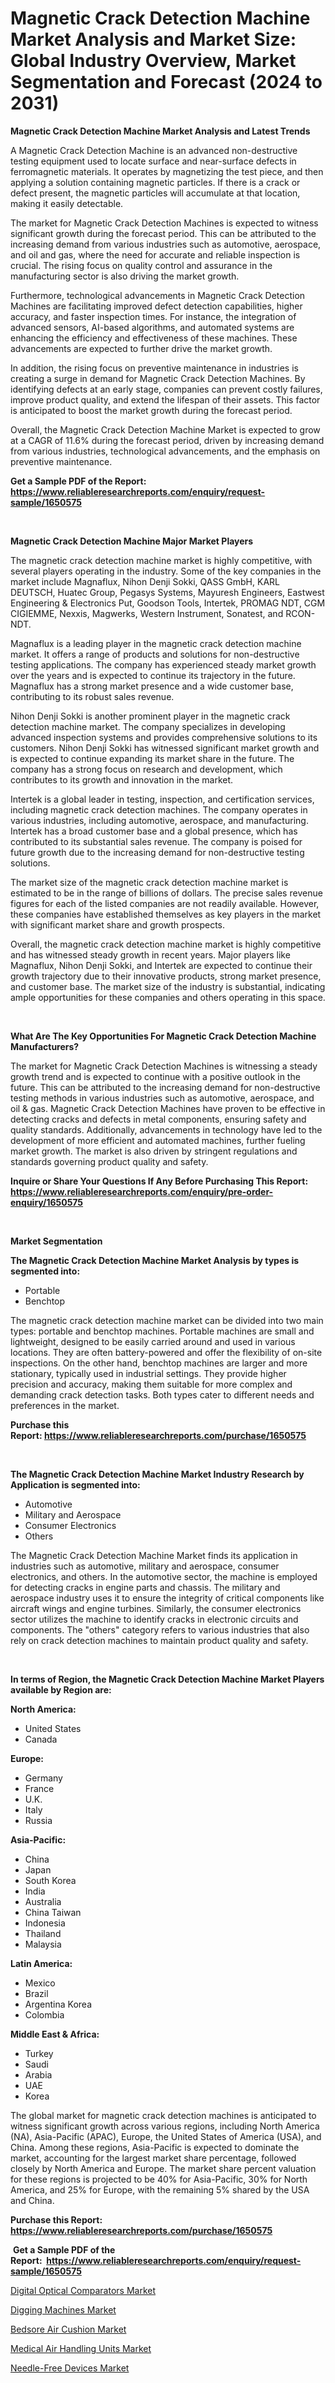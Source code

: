 <p><h1>Magnetic Crack Detection Machine Market Analysis and Market Size: Global Industry Overview, Market Segmentation and Forecast (2024 to 2031)</h1></p><p><strong>Magnetic Crack Detection Machine Market Analysis and Latest Trends</strong></p>
<p><p>A Magnetic Crack Detection Machine is an advanced non-destructive testing equipment used to locate surface and near-surface defects in ferromagnetic materials. It operates by magnetizing the test piece, and then applying a solution containing magnetic particles. If there is a crack or defect present, the magnetic particles will accumulate at that location, making it easily detectable.</p><p>The market for Magnetic Crack Detection Machines is expected to witness significant growth during the forecast period. This can be attributed to the increasing demand from various industries such as automotive, aerospace, and oil and gas, where the need for accurate and reliable inspection is crucial. The rising focus on quality control and assurance in the manufacturing sector is also driving the market growth.</p><p>Furthermore, technological advancements in Magnetic Crack Detection Machines are facilitating improved defect detection capabilities, higher accuracy, and faster inspection times. For instance, the integration of advanced sensors, AI-based algorithms, and automated systems are enhancing the efficiency and effectiveness of these machines. These advancements are expected to further drive the market growth.</p><p>In addition, the rising focus on preventive maintenance in industries is creating a surge in demand for Magnetic Crack Detection Machines. By identifying defects at an early stage, companies can prevent costly failures, improve product quality, and extend the lifespan of their assets. This factor is anticipated to boost the market growth during the forecast period.</p><p>Overall, the Magnetic Crack Detection Machine Market is expected to grow at a CAGR of 11.6% during the forecast period, driven by increasing demand from various industries, technological advancements, and the emphasis on preventive maintenance.</p></p>
<p><strong>Get a Sample PDF of the Report:&nbsp; <a href="https://www.reliableresearchreports.com/enquiry/request-sample/1650575">https://www.reliableresearchreports.com/enquiry/request-sample/1650575</a></strong></p>
<p>&nbsp;</p>
<p><strong>Magnetic Crack Detection Machine Major Market Players</strong></p>
<p><p>The magnetic crack detection machine market is highly competitive, with several players operating in the industry. Some of the key companies in the market include Magnaflux, Nihon Denji Sokki, QASS GmbH, KARL DEUTSCH, Huatec Group, Pegasys Systems, Mayuresh Engineers, Eastwest Engineering & Electronics Put, Goodson Tools, Intertek, PROMAG NDT, CGM CIGIEMME, Nexxis, Magwerks, Western Instrument, Sonatest, and RCON-NDT.</p><p>Magnaflux is a leading player in the magnetic crack detection machine market. It offers a range of products and solutions for non-destructive testing applications. The company has experienced steady market growth over the years and is expected to continue its trajectory in the future. Magnaflux has a strong market presence and a wide customer base, contributing to its robust sales revenue.</p><p>Nihon Denji Sokki is another prominent player in the magnetic crack detection machine market. The company specializes in developing advanced inspection systems and provides comprehensive solutions to its customers. Nihon Denji Sokki has witnessed significant market growth and is expected to continue expanding its market share in the future. The company has a strong focus on research and development, which contributes to its growth and innovation in the market.</p><p>Intertek is a global leader in testing, inspection, and certification services, including magnetic crack detection machines. The company operates in various industries, including automotive, aerospace, and manufacturing. Intertek has a broad customer base and a global presence, which has contributed to its substantial sales revenue. The company is poised for future growth due to the increasing demand for non-destructive testing solutions.</p><p>The market size of the magnetic crack detection machine market is estimated to be in the range of billions of dollars. The precise sales revenue figures for each of the listed companies are not readily available. However, these companies have established themselves as key players in the market with significant market share and growth prospects.</p><p>Overall, the magnetic crack detection machine market is highly competitive and has witnessed steady growth in recent years. Major players like Magnaflux, Nihon Denji Sokki, and Intertek are expected to continue their growth trajectory due to their innovative products, strong market presence, and customer base. The market size of the industry is substantial, indicating ample opportunities for these companies and others operating in this space.</p></p>
<p>&nbsp;</p>
<p><strong>What Are The Key Opportunities For Magnetic Crack Detection Machine Manufacturers?</strong></p>
<p><p>The market for Magnetic Crack Detection Machines is witnessing a steady growth trend and is expected to continue with a positive outlook in the future. This can be attributed to the increasing demand for non-destructive testing methods in various industries such as automotive, aerospace, and oil & gas. Magnetic Crack Detection Machines have proven to be effective in detecting cracks and defects in metal components, ensuring safety and quality standards. Additionally, advancements in technology have led to the development of more efficient and automated machines, further fueling market growth. The market is also driven by stringent regulations and standards governing product quality and safety.</p></p>
<p><strong>Inquire or Share Your Questions If Any Before Purchasing This Report: <a href="https://www.reliableresearchreports.com/enquiry/pre-order-enquiry/1650575">https://www.reliableresearchreports.com/enquiry/pre-order-enquiry/1650575</a></strong></p>
<p>&nbsp;</p>
<p><strong>Market Segmentation</strong></p>
<p><strong>The Magnetic Crack Detection Machine Market Analysis by types is segmented into:</strong></p>
<p><ul><li>Portable</li><li>Benchtop</li></ul></p>
<p><p>The magnetic crack detection machine market can be divided into two main types: portable and benchtop machines. Portable machines are small and lightweight, designed to be easily carried around and used in various locations. They are often battery-powered and offer the flexibility of on-site inspections. On the other hand, benchtop machines are larger and more stationary, typically used in industrial settings. They provide higher precision and accuracy, making them suitable for more complex and demanding crack detection tasks. Both types cater to different needs and preferences in the market.</p></p>
<p><strong>Purchase this Report:&nbsp;<a href="https://www.reliableresearchreports.com/purchase/1650575">https://www.reliableresearchreports.com/purchase/1650575</a></strong></p>
<p>&nbsp;</p>
<p><strong>The Magnetic Crack Detection Machine Market Industry Research by Application is segmented into:</strong></p>
<p><ul><li>Automotive</li><li>Military and Aerospace</li><li>Consumer Electronics</li><li>Others</li></ul></p>
<p><p>The Magnetic Crack Detection Machine Market finds its application in industries such as automotive, military and aerospace, consumer electronics, and others. In the automotive sector, the machine is employed for detecting cracks in engine parts and chassis. The military and aerospace industry uses it to ensure the integrity of critical components like aircraft wings and engine turbines. Similarly, the consumer electronics sector utilizes the machine to identify cracks in electronic circuits and components. The "others" category refers to various industries that also rely on crack detection machines to maintain product quality and safety.</p></p>
<p>&nbsp;</p>
<p><strong>In terms of Region, the Magnetic Crack Detection Machine Market Players available by Region are:</strong></p>
<p>
    <p> <strong> North America: </strong>
        <ul>
            <li>United States</li>
            <li>Canada</li>
        </ul>
        </p> 
    <p> <strong> Europe: </strong>
        <ul>
            <li>Germany</li>
            <li>France</li>
            <li>U.K.</li>
            <li>Italy</li>
            <li>Russia</li>
        </ul>
        </p> 
    <p> <strong> Asia-Pacific: </strong>
        <ul>
            <li>China</li>
            <li>Japan</li>
            <li>South Korea</li>
            <li>India</li>
            <li>Australia</li>
            <li>China Taiwan</li>
            <li>Indonesia</li>
            <li>Thailand</li>
            <li>Malaysia</li>
        </ul>
        </p> 
    <p> <strong> Latin America: </strong>
        <ul>
            <li>Mexico</li>
            <li>Brazil</li>
            <li>Argentina Korea</li>
            <li>Colombia</li>
        </ul>
        </p> 
    <p> <strong> Middle East & Africa: </strong>
        <ul>
            <li>Turkey</li>
            <li>Saudi</li>
            <li>Arabia</li>
            <li>UAE</li>
            <li>Korea</li>
        </ul>
    </p>
    </p>
<p><p>The global market for magnetic crack detection machines is anticipated to witness significant growth across various regions, including North America (NA), Asia-Pacific (APAC), Europe, the United States of America (USA), and China. Among these regions, Asia-Pacific is expected to dominate the market, accounting for the largest market share percentage, followed closely by North America and Europe. The market share percent valuation for these regions is projected to be 40% for Asia-Pacific, 30% for North America, and 25% for Europe, with the remaining 5% shared by the USA and China.</p></p>
<p><strong>Purchase this Report: <a href="https://www.reliableresearchreports.com/purchase/1650575">https://www.reliableresearchreports.com/purchase/1650575</a></strong></p>
<p>&nbsp;<strong>Get a Sample PDF of the Report:&nbsp;&nbsp;<a href="https://www.reliableresearchreports.com/enquiry/request-sample/1650575">https://www.reliableresearchreports.com/enquiry/request-sample/1650575</a></strong></p>
<p><strong></strong></p>
<p><p><a href="https://github.com/ambrozg/Market-Research-Report-List-2/blob/main/digital-optical-comparators-market.md">Digital Optical Comparators Market</a></p><p><a href="https://github.com/gshchiplitsov/Market-Research-Report-List-2/blob/main/digging-machines-market.md">Digging Machines Market</a></p><p><a href="https://medium.com/@smriti.reportprime/bedsore-air-cushion-market-competitive-analysis-market-trends-and-forecast-to-2030-eee12fd007d0">Bedsore Air Cushion Market</a></p><p><a href="https://medium.com/@smriti.reportprime/medical-air-handling-units-market-size-and-market-trends-complete-industry-overview-2023-to-2030-f1cc7456c86d">Medical Air Handling Units Market</a></p><p><a href="https://medium.com/@smriti.reportprime/needle-free-devices-market-size-market-outlook-and-market-forecast-2023-to-2030-c0805fda1efd">Needle-Free Devices Market</a></p></p>